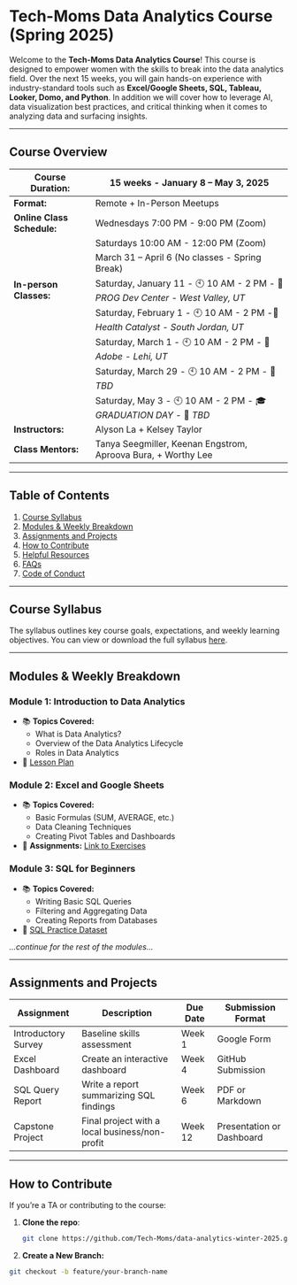 # **Tech-Moms Data Analytics Course (Spring 2025)**

Welcome to the **Tech-Moms Data Analytics Course**! This course is designed to empower women with the skills to break into the data analytics field. Over the next 15 weeks, you will gain hands-on experience with industry-standard tools such as **Excel/Google Sheets, SQL, Tableau, Looker, Domo, and Python**. In addition we will cover how to leverage AI, data visualization best practices, and critical thinking when it comes to analyzing data and surfacing insights. 

---

## **Course Overview**

| **Course Duration:**  | 15 weeks - January 8 – May 3, 2025   |
|-----------------------|--------------------------|
| **Format:**            | Remote + In-Person Meetups |
| **Online Class Schedule:**    | Wednesdays 7:00 PM - 9:00 PM (Zoom) 
| |  Saturdays 10:00 AM - 12:00 PM (Zoom) |  
| |  March 31 – April 6 (No classes - Spring Break) |  
| **In-person Classes:** | Saturday, January 11 - 🕙 10 AM - 2 PM - 📍 *PROG Dev Center - West Valley, UT* |
| | Saturday, February 1 - 🕙 10 AM - 2 PM -📍 *Health Catalyst - South Jordan, UT* |
| | Saturday, March 1 - 🕙 10 AM - 2 PM - 📍 *Adobe - Lehi, UT* |
| | Saturday, March 29 -  🕙 10 AM - 2 PM - 📍 *TBD* |
| | Saturday, May 3 - 🕙 10 AM - 2 PM - 🎓 *GRADUATION DAY* - 📍 *TBD* |
| **Instructors:**       | Alyson La + Kelsey Taylor |
| **Class Mentors:** | Tanya Seegmiller, Keenan Engstrom, Aproova Bura, + Worthy Lee | 

---

## **Table of Contents**

1. [Course Syllabus](#course-syllabus)
2. [Modules & Weekly Breakdown](#modules--weekly-breakdown)
3. [Assignments and Projects](#assignments-and-projects)
4. [How to Contribute](#how-to-contribute)
5. [Helpful Resources](#helpful-resources)
6. [FAQs](#faqs)
7. [Code of Conduct](#code-of-conduct)

---

## **Course Syllabus**

The syllabus outlines key course goals, expectations, and weekly learning objectives. You can view or download the full syllabus [here](./syllabus.md).

---

## **Modules & Weekly Breakdown**

### **Module 1: Introduction to Data Analytics**
- 📚 **Topics Covered:**
  - What is Data Analytics?
  - Overview of the Data Analytics Lifecycle
  - Roles in Data Analytics
- 🔗 [Lesson Plan](./module-1-intro-to-data-analytics/lesson-plan.md)

### **Module 2: Excel and Google Sheets**
- 📚 **Topics Covered:**
  - Basic Formulas (SUM, AVERAGE, etc.)
  - Data Cleaning Techniques
  - Creating Pivot Tables and Dashboards
- 📝 **Assignments:** [Link to Exercises](./module-2-excel-google-sheets/assignments/)

### **Module 3: SQL for Beginners**
- 📚 **Topics Covered:**
  - Writing Basic SQL Queries
  - Filtering and Aggregating Data
  - Creating Reports from Databases
- 🔗 [SQL Practice Dataset](./module-3-sql/sample-datasets/)
  
*...continue for the rest of the modules...*

---

## **Assignments and Projects**

| **Assignment**      | **Description**                         | **Due Date** | **Submission Format** |
|---------------------|-------------------------------------------|--------------|----------------------|
| Introductory Survey | Baseline skills assessment                | Week 1       | Google Form           |
| Excel Dashboard     | Create an interactive dashboard           | Week 4       | GitHub Submission     |
| SQL Query Report    | Write a report summarizing SQL findings   | Week 6       | PDF or Markdown       |
| Capstone Project    | Final project with a local business/non-profit | Week 12  | Presentation or Dashboard |

---

## **How to Contribute**

If you’re a TA or contributing to the course:
1. **Clone the repo**:
   ```bash
   git clone https://github.com/Tech-Moms/data-analytics-winter-2025.git

2. **Create a New Branch:**

  ```bash
  git checkout -b feature/your-branch-name
